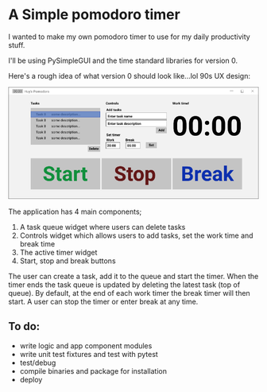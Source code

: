 # A Simple pomodoro timer
I wanted to make my own pomodoro timer to use for my daily productivity stuff.

I'll be using PySimpleGUI and the time standard libraries for version 0.

Here's a rough idea of what version 0 should look like...lol 90s UX design:

![Huy's Pomodoro](ui/huys-pomodoro.png)

The application has 4 main components;
1. A task queue widget where users can delete tasks
2. Controls widget which allows users to add tasks, set the work time and break time
3. The active timer widget
4. Start, stop and break buttons

The user can create a task, add it to the queue and start the timer. When the timer ends the task queue is updated by deleting the latest task (top of queue). By default, at the end of each work timer the break timer will then start. A user can stop the timer or enter break at any time. 

## To do:
* write logic and app component modules
* write unit test fixtures and test with pytest
* test/debug
* compile binaries and package for installation
* deploy
